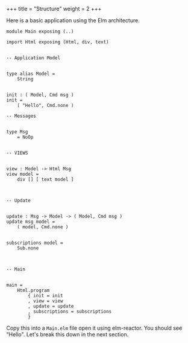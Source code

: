 +++
title       = "Structure"
weight      = 2
+++

Here is a basic application using the Elm architecture. 

```
module Main exposing (..)

import Html exposing (Html, div, text)


-- Application Model


type alias Model =
    String


init : ( Model, Cmd msg )
init =
    ( "Hello", Cmd.none )

-- Messages


type Msg
    = NoOp


-- VIEWS


view : Model -> Html Msg
view model =
    div [] [ text model ]



-- Update


update : Msg -> Model -> ( Model, Cmd msg )
update msg model =
    ( model, Cmd.none )


subscriptions model =
    Sub.none



-- Main


main =
    Html.program
        { init = init
        , view = view
        , update = update
        , subscriptions = subscriptions
        }
```

Copy this into a `Main.elm` file open it using elm-reactor. You should see "Hello". Let's break this down in the next section.